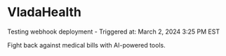 # VladaHealth

Testing webhook deployment - Triggered at: March 2, 2024 3:25 PM EST

Fight back against medical bills with AI-powered tools.
